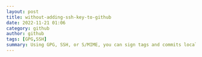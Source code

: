 ```yaml
---
layout: post
title: without-adding-ssh-key-to-github
date: 2022-11-21 01:06
category: github
author: github
tags: [GPG,SSH]
summary: Using GPG, SSH, or S/MIME, you can sign tags and commits locally. These tags or commits are marked as verified on GitHub so other people can be confident that the changes come from a trusted source.
---
```

